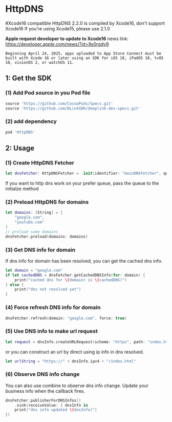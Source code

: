# HttpDNS

#Xcode16 compatible
HttpDNS 2.2.0 is compiled by Xcode16, don't support Xcode16
If you're using Xcode15, please use 2.1.0

**Apple request developer to update to Xcode16**
news link: https://developer.apple.com/news/?id=9s0rgdy9
```
Beginning April 24, 2025, apps uploaded to App Store Connect must be built with Xcode 16 or later using an SDK for iOS 18, iPadOS 18, tvOS 18, visionOS 2, or watchOS 11.
```

## 1: Get the SDK

### (1) Add Pod source in you Pod file

```Ruby
source 'https://github.com/CocoaPods/Specs.git'
source 'https://github.com/DLinkSDK/deeplink-dev-specs.git'
```

### (2) add dependency
```Ruby
pod 'HttpDNS'
```

## 2: Usage

### (1) Create HttpDNS Fetcher
```swift
let dnsFetcher: HttpDNSFetcher = .init(identifier: "mainDNSFetcher", queue: .init(identifier: "mainDNSFetcher", queue: .global()))
```
If you want to http dns work on your prefer queue, pass the queue to the initialze method

### (2) Preload HttpDNS for domains
```swift
let domains: [String] = [
    "google.com",
    "youtube.com"
]
// preload some domains
dnsFetcher.preload(domains: domains)
```
### (3) Get DNS info for domain
If dns info for domain has been resolved, you can get the cached dns info.
```swift
let domain = "google.com"
if let cachedDNS = dnsFetcher.getCachedDNSInfo(for: domain) { 
    print("cached dns for \(domain) is \(cachedDNS)")
} else {
    print("dns not resolved yet")
}

```
### (4) Force refresh DNS info for domain
```swift
dnsFetcher.refresh(domain: "google.com", force: true)
```

### (5) Use DNS info to make url request
```swift
let request = dnsInfo.createURLRequest(scheme: "https", path: "index.html")
```
or you can construct an url by direct using ip info in dns resolved.
```swift
let urlString = "https://" + dnsInfo.ipv4 + "/index.html"
```

### (6) Observe DNS info change
You can also use combine to observe dns info change. Update your business info when the callback fires. 
```swift
dnsFetcher.publisherForDNSInfos()
    .sink(receiveValue: { dnsInfo in
    print("dns info updated \(dnsInfo)")
})
```
